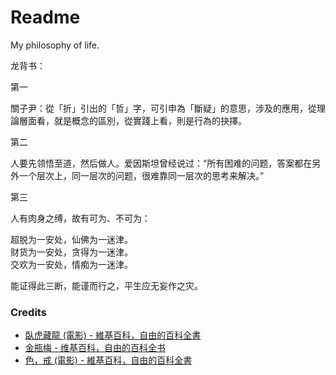 # Readme
My philosophy of life.

龙背书：

第一

關子尹：從「折」引出的「哲」字，可引申為「斷疑」的意思，涉及的應用，從理論層面看，就是概念的區別，從實踐上看，則是行為的抉擇。

第二

人要先领悟至道，然后做人。爱因斯坦曾经说过：“所有困难的问题，答案都在另外一个层次上，同一层次的问题，很难靠同一层次的思考来解决。”

第三

人有肉身之缚，故有可为、不可为：

超脱为一安处，仙佛为一迷津。<br />
财货为一安处，贪得为一迷津。<br />
交欢为一安处，情痴为一迷津。<br />

能证得此三断，能谨而行之，平生应无妄作之灾。

### Credits
- [臥虎藏龍 (電影) - 維基百科，自由的百科全書](https://zh.wikipedia.org/zh-tw/臥虎藏龍_(電影))
- [金瓶梅 - 维基百科，自由的百科全书](https://zh.wikipedia.org/zh-cn/金瓶梅)
- [色，戒 (電影) - 維基百科，自由的百科全書](https://zh.wikipedia.org/zh-tw/色，戒_(電影))
